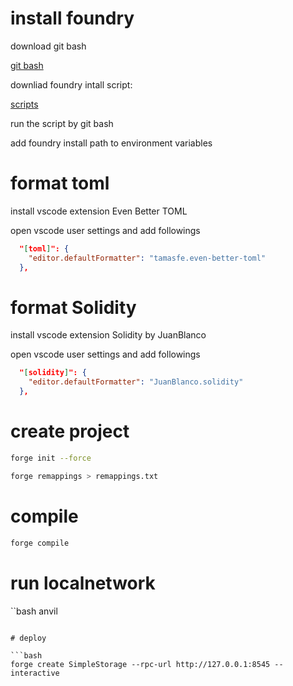 # install foundry

download git bash

[git bash](https://gitforwindows.org/)

downliad foundry intall script:

[scripts](https://raw.githubusercontent.com/foundry-rs/foundry/master/foundryup/install)

run the script by git bash

add foundry install path to environment variables

# format toml

install vscode extension Even Better TOML

open vscode user settings and add followings

```json
  "[toml]": {
    "editor.defaultFormatter": "tamasfe.even-better-toml"
  },
```

# format Solidity

install vscode extension Solidity by JuanBlanco

open vscode user settings and add followings

```json
  "[solidity]": {
    "editor.defaultFormatter": "JuanBlanco.solidity"
  },
```

# create project

```bash
forge init --force
```

```bash
forge remappings > remappings.txt
```

# compile

```bash
forge compile
```

# run localnetwork

``bash
anvil

````

# deploy

```bash
forge create SimpleStorage --rpc-url http://127.0.0.1:8545 --interactive
````
